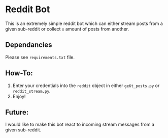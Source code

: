 # Reddit Bot

This is an extremely simple reddit bot which can either stream posts from a given sub-reddit or collect `x` amount of posts from another.


## Dependancies

Please see `requirements.txt` file.

## How-To:

1. Enter your credentials into the `reddit` object in either `ge6t_posts.py` or `reddit_stream.py`.
2. Enjoy!

## Future:

I would like to make this bot react to incoming stream messages from a given sub-reddit.
